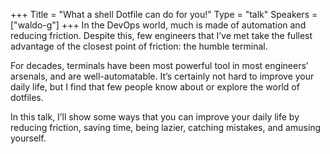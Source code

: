 +++
Title = "What a shell Dotfile can do for you!"
Type = "talk"
Speakers = ["waldo-g"]
+++
In the DevOps world, much is made of automation and reducing friction. Despite this, few engineers that I’ve met take the fullest advantage of the closest point of friction: the humble terminal.

For decades, terminals have been most powerful tool in most engineers’ arsenals, and are well-automatable. It’s certainly not hard to improve your daily life, but I find that few people know about or explore the world of dotfiles.

In this talk, I’ll show some ways that you can improve your daily life by reducing friction, saving time, being lazier, catching mistakes, and amusing yourself.